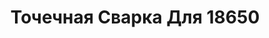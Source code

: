 ---
id: '41'
title: Точечная Сварка Для 18650
description: Залог 2000 рублей
price: '300'
order: 41
default_thumbnail_image: images/IMG_20210204_132404_sm.jpg
default_original_image: images/IMG_20210204_132404.jpg
category: content/category/05svarka.md
featured: true
layout: product
---